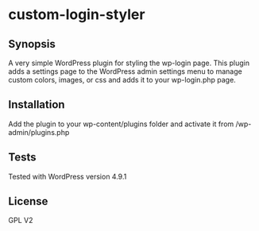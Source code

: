 # custom-login-styler

## Synopsis

A very simple WordPress plugin for styling the wp-login page. This plugin adds a settings page to the WordPress admin settings menu to manage custom colors, images, or css and adds it to your wp-login.php page.

## Installation

Add the plugin to your wp-content/plugins folder and activate it from /wp-admin/plugins.php

## Tests

Tested with WordPress version 4.9.1

## License

GPL V2
